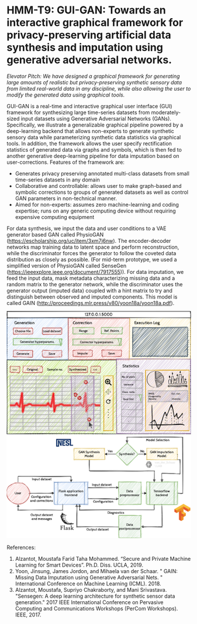 # HMM-T9: GUI-GAN: Towards an interactive graphical framework for privacy-preserving artificial data synthesis and imputation using generative adversarial networks.

*Elevator Pitch: We have designed a graphical framework for generating large amounts of realistic but privacy-preserving synthetic sensory data from limited real-world data in any discipline, while also allowing the user to modify the generated data using graphical tools.*

GUI-GAN is a real-time and interactive graphical user interface (GUI) framework for synthesizing large time-series datasets from moderately-sized input datasets using Generative Adversarial Networks (GANs). Specifically, we illustrate a generalizable graphical pipeline powered by a deep-learning backend that allows non-experts to generate synthetic sensory data while parameterizing synthetic data statistics via graphical tools. In addition, the framework allows the user specify rectification statistics of generated data via graphs and symbols, which is then fed to another generative deep-learning pipeline for data imputation based on user-corrections. Features of the framework are:

* Generates privacy preserving annotated multi-class datasets from small time-series datasets in any domain
* Collaborative and controllable: allows user to make graph-based and symbolic corrections to groups of generated datasets as well as control GAN parameters in non-technical manner.
* Aimed for non-experts: assumes zero machine-learning and coding expertise; runs on any generic computing device without requiring expensive computing equipment

For data synthesis, we input the data and user conditions to a VAE generator based GAN called PhysioGAN (https://escholarship.org/uc/item/3xm7j6nw). The encoder-decoder networks map training data to latent space and perform reconstruction, while the discriminator forces the generator to follow the coveted data distribution as closely as possible. (For mid-term prototype, we used a simplified version of PhysioGAN called SenseGen (https://ieeexplore.ieee.org/document/7917555)). For data imputation, we feed the input data, mask metadata characterizing missing data and a random matrix to the generator network, while the discriminator uses the generator output (imputed data) coupled with a hint matrix to try and distinguish between observed and imputed components. This model is called GAIN (http://proceedings.mlr.press/v80/yoon18a/yoon18a.pdf).

![Device_Image](Images/story_f20hci.png)
![Device_Image](Images/209as_prop_2020.png)

References:
1. Alzantot, Moustafa Farid Taha Mohammed. “Secure and Private Machine Learning for Smart Devices”. Ph.D. Diss. UCLA, 2019.
2. Yoon, Jinsung, James Jordon, and Mihaela van der Schaar. " GAIN: Missing Data Imputation using Generative Adversarial Nets. " International Conference on Machine Learning (ICML). 2018.
3. Alzantot, Moustafa, Supriyo Chakraborty, and Mani Srivastava. "Sensegen: A deep learning architecture for synthetic sensor data generation." 2017 IEEE International Conference on Pervasive Computing and Communications Workshops (PerCom Workshops). IEEE, 2017.
